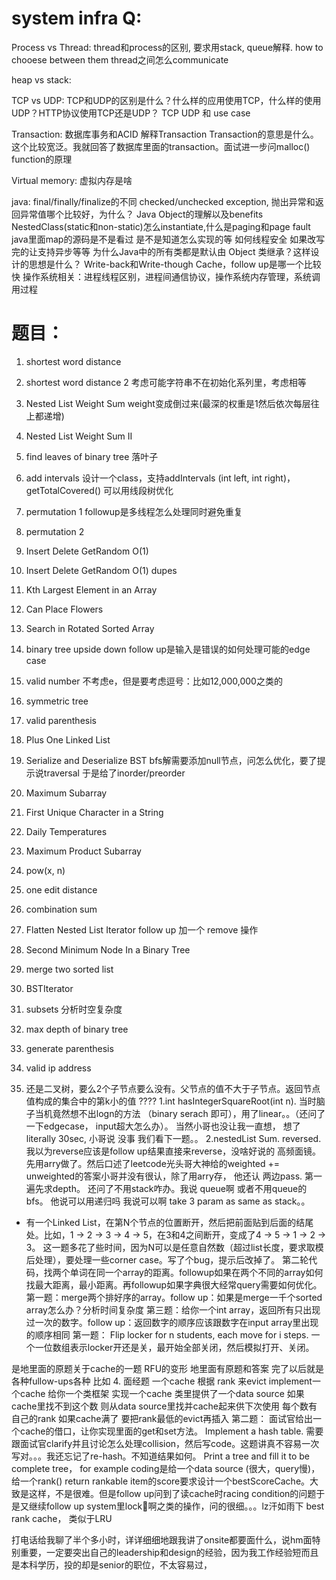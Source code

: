 # system infra Q:
Process vs Thread:
thread和process的区别, 要求用stack, queue解释. how to chooese between them
thread之间怎么communicate

heap vs stack:

TCP vs UDP:
TCP和UDP的区别是什么？什么样的应用使用TCP，什么样的使用UDP？HTTP协议使用TCP还是UDP？
TCP UDP 和 use case

Transaction:
数据库事务和ACID 解释Transaction
Transaction的意思是什么。这个比较宽泛。我就回答了数据库里面的transaction。面试进一步问malloc() function的原理

Virtual memory:
虚拟内存是啥

java:
final/finally/finalize的不同
checked/unchecked exception, 抛出异常和返回异常值哪个比较好，为什么？
Java Object的理解以及benefits
NestedClass(static和non-static)怎么instantiate,什么是paging和page fault
java里面map的源码是不是看过 是不是知道怎么实现的等 如何线程‍‍‍‌‍‍‍‍‍‌‍‍‌‍‌‍‌‍‍安全 如果改写完的让支持异步等等
为什么Java中的所有类都是默认由 Object 类继承？这样设计的思想是什么？
Write-back和Write-though Cache，follow up是哪一个比较快
操作系统相关：进程线程区别，进程间通信协议，操作系统内存管理，系统调用过程

# 题目：
1.   shortest word distance
2.   shortest word distance 2  考虑可能字符串不在初始化系列里，考虑相等
3.   Nested List Weight Sum weight变成倒过来(最深的权重是1然后依次每层往上都递增)
4.   Nested List Weight Sum II
5.   find leaves of binary tree 落叶子
6.  add intervals 设计一个class，支持addIntervals (int left, int right)，getTotalCovered() 可以用线段树优化
7.  permutation 1 followup是多线程怎么处理同时避免重复
8.  permutation 2
9.   Insert Delete GetRandom O(1)
10.  Insert Delete GetRandom O(1) dupes
11.  Kth Largest Element in an Array
12.  Can Place Flowers
13. Search in Rotated Sorted Array 
14.   binary tree upside down foll‍‍‍‌‍‍‍‍‍‌‍‍‌‍‌‍‌‍‍ow up是输入是错误的如何处理可能的edge case
15. valid number 不考虑e，但是要考虑逗号：比如12,000,000之类的
16.  symmetric tree
17. valid parenthesis
18.  Plus One Linked List
19.  Serialize and Deserialize BST bfs解需要添加null节点，问怎么优化，要了提示说traversal 于是给了inorder/preorder‍‍‍‌‍
20. Maximum Subarray
21.  First Unique Character in a String   
22.  Daily Temperatures
23.  Maximum Product Subarray
24. pow(x, n)
25.  one edit distance
26. combination sum
27.  Flatten Nested List Iterator follow up 加一个 remove 操作
28.  Second Minimum Node In a Binary Tree
29. merge two sorted list
30.  BSTIterator
31. subsets 分析时空复杂度
32.  max depth of binary tree
33. generate parenthesis
34.  valid ip address

35. 还是二叉树，要么2个子节点要么没有。父节点的值不大于子节点。返回节点值构成的集合中的第k小的值 ????
1.int  hasIntegerSquareRoot(int n).   当时脑子当机竟然想不出logn的方法 （binary serach 即可），用了linear。。（还问了一下edgecase， input超大怎么办）。 当然小哥也没让我一直想， 想了literally 30sec, 小哥说 没事 我们看下一题。。
2.nestedList Sum.   reversed.  我以为reverse应该是follow up结果直接来reverse，没啥好说的 高频面镜。先用arry做了。然后口述了leetcode光头哥大神给的weighted += unweighted的答案小哥并没有很认，除了用arry存， 他还认 两边pass. 第一遍先求depth。 还问了不用stack咋办。我说 queue啊 或者不用queue的bfs。 他说可以用递归吗 我说可以啊  take 3 param  as same ‍‍‍‌‍‍‍‍‍‌‍‍‌‍‌‍‌‍‍as stack。。
- 有一个Linked List，在第N个节点的位置断开，然后把前面贴到后面的结尾处。比如，1 -> 2 -> 3 -> 4 -> 5，在3和4之间断开，变成了4 -> 5 -> 1 -> 2 -> 3。
这一题多花了些时间，因为N可以是任意自然数（超过list长度，要求取模后处理），要处理一些corner case。写了个bug，提示后改掉了。‍‍‍‌‍‍‍‍‍
第二轮代码，找两个单词在同一个array的距离。followup如果在两个不同的array如何找最大距离，最小距离。再followup如果字典很大经常query需要如何优化。
第一题：merge两个排好序的array。follow up：如果是merge一千个sorted array怎么办？分析时间复杂度
第三题：给你一个int array，返回所有只出现过一次的数字。follow up：返回数字的顺序应该跟数字在input array里出现的顺序相同
第一题： Flip locker for n students, each move for i steps.  一个一位数组表示locker开还是关，最开始全部关闭，然后模拟打开、关闭。

是地里面的原题关于cache的一题 RFU的变形 地里面有原题和答案 完了以后就是各种fullow-ups各种 比如
4. 面经题 一个cache 根据 rank 来evict
implement一个cache
给你一个类框架 实现一个cache 类里提供了一个data source 如果cache里找不到这个数 则从data source里找并cache起来供下次使用 每个数有自‍‍‍‌‍‍‍‍‍‌‍‍‌‍‌‍‌‍‍己的rank 如果cache满了 要把rank最低的evict再插入
第二题： 面试官给出一个cache的借口，让你实现里面的get和set方法。
Implement a hash table. 需要跟面试官clarify并且讨论怎么处理collision，然后写code。这题讲真不容易一次写对。。。我还忘记了re-hash。不知道结果如何。
Print a tree and fill it to be complete tree， for example
coding是给一个data source (很大，query慢)， 给一个rank() return rankable item的score要求设计一个bestScoreCache。大致是这样，不是很难。但是fo‍‍‍‌‍‍‍‍‍‌‍‍‌‍‌‍‌‍‍llow up问到了读cache时racing condition的问题于是又继续follow up system里lock啊之类的操作，问的很细。。。lz汗如雨下
best rank cache， 类似于LRU

打电话给我聊了半个多小时，详详细细地跟我讲了onsite都要面什么，说hm面特别重要，一定要突出自己的leadership和design的经验，因为我工作经验短而且是本科学历，投的却是senior的职位，不太容易过，
